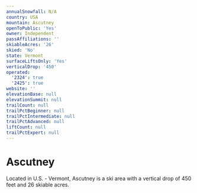 ```yaml
---
annualSnowfall: N/A
country: USA
mountain: Ascutney
openToPublic: 'Yes'
owner: Independent
passAffiliations: ''
skiableAcres: '26'
skied: 'No'
state: Vermont
surfaceLiftsOnly: 'Yes'
verticalDrop: '450'
operated:
  '2324': true
  '2425': true
website: ''
elevationBase: null
elevationSummit: null
trailCount: null
trailPctBeginner: null
trailPctIntermediate: null
trailPctAdvanced: null
liftCount: null
trailPctExpert: null
---
```



# Ascutney

Located in U.S. - Vermont, Ascutney is a ski area with a vertical drop of 450 feet and 26 skiable acres.
